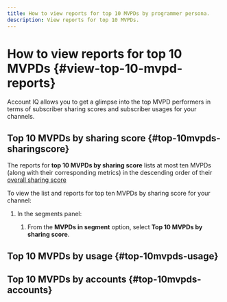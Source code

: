 ```yaml
---
title: How to view reports for top 10 MVPDs by programmer persona.
description: View reports for top 10 MVPDs.
---
```


# How to view reports for top 10 MVPDs {#view-top-10-mvpd-reports}

Account IQ allows you to get a glimpse into the top MVPD performers in terms of subscriber sharing scores and subscriber usages for your channels.

## Top 10 MVPDs by sharing score {#top-10mvpds-sharingscore}

The reports for **top 10 MVPDs by sharing score** lists at most ten MVPDs (along with their corresponding metrics) in the descending order of their [overall sharing score](/help/AccountIQ/product-concepts.md#overall-sharing-score)

To view the list and reports for top ten MVPDs by sharing score for your channel:

1. In the segments panel:

   1. From the **MVPDs in segment** option, select **Top 10 MVPDs by sharing score**.

## Top 10 MVPDs by usage {#top-10mvpds-usage}

## Top 10 MVPDs by accounts {#top-10mvpds-accounts}
